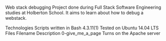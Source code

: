 Web stack debugging
Project done during Full Stack Software Engineering studies at Holberton School. It aims to learn about how to debug a webstack.

Technologies
Scripts written in Bash 4.3.11(1)
Tested on Ubuntu 14.04 LTS
Files
Filename	Description
0-give_me_a_page	Turns on the Apache server
